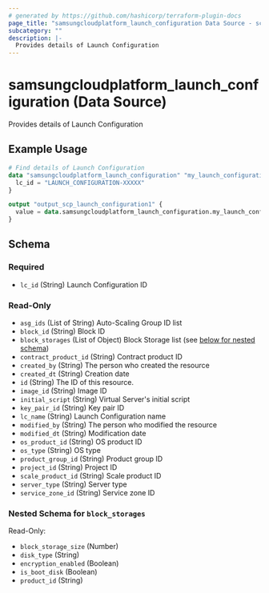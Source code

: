 ```yaml
---
# generated by https://github.com/hashicorp/terraform-plugin-docs
page_title: "samsungcloudplatform_launch_configuration Data Source - scp"
subcategory: ""
description: |-
  Provides details of Launch Configuration
---
```


# samsungcloudplatform_launch_configuration (Data Source)

Provides details of Launch Configuration

## Example Usage

```terraform
# Find details of Launch Configuration
data "samsungcloudplatform_launch_configuration" "my_launch_configuration1" {
  lc_id = "LAUNCH_CONFIGURATION-XXXXX"
}

output "output_scp_launch_configuration1" {
  value = data.samsungcloudplatform_launch_configuration.my_launch_configuration1
}
```

<!-- schema generated by tfplugindocs -->
## Schema

### Required

- `lc_id` (String) Launch Configuration ID

### Read-Only

- `asg_ids` (List of String) Auto-Scaling Group ID list
- `block_id` (String) Block ID
- `block_storages` (List of Object) Block Storage list (see [below for nested schema](#nestedatt--block_storages))
- `contract_product_id` (String) Contract product ID
- `created_by` (String) The person who created the resource
- `created_dt` (String) Creation date
- `id` (String) The ID of this resource.
- `image_id` (String) Image ID
- `initial_script` (String) Virtual Server's initial script
- `key_pair_id` (String) Key pair ID
- `lc_name` (String) Launch Configuration name
- `modified_by` (String) The person who modified the resource
- `modified_dt` (String) Modification date
- `os_product_id` (String) OS product ID
- `os_type` (String) OS type
- `product_group_id` (String) Product group ID
- `project_id` (String) Project ID
- `scale_product_id` (String) Scale product ID
- `server_type` (String) Server type
- `service_zone_id` (String) Service zone ID

<a id="nestedatt--block_storages"></a>
### Nested Schema for `block_storages`

Read-Only:

- `block_storage_size` (Number)
- `disk_type` (String)
- `encryption_enabled` (Boolean)
- `is_boot_disk` (Boolean)
- `product_id` (String)


